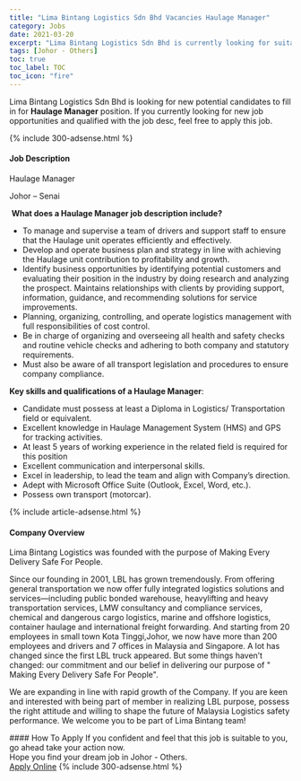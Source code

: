 ```yaml
---
title: "Lima Bintang Logistics Sdn Bhd Vacancies Haulage Manager" 
category: Jobs 
date: 2021-03-20 
excerpt: "Lima Bintang Logistics Sdn Bhd is currently looking for suitable person to fill in the Haulage Manager which based in Johor - Others" 
tags: [Johor - Others] 
toc: true 
toc_label: TOC 
toc_icon: "fire" 
--- 
```


<p>Lima Bintang Logistics Sdn Bhd is looking for new potential candidates to fill in for <b>Haulage Manager</b> position. If you currently looking for new job opportunities and qualified with the job desc, feel free to apply this job.
</p>{% include 300-adsense.html %} 
<div><div><h4>Job Description</h4></div><div><div><span><div><p>Haulage Manager</p><p>Johor &#8211; Senai</p><p>&#160;<strong>What does a Haulage Manager job description include?</strong></p><ul><li>To manage and supervise a team of drivers and support staff to ensure that the Haulage unit operates efficiently and effectively.</li><li>Develop and operate business plan and strategy in line with achieving the Haulage unit contribution to profitability and growth.&#160;&#160;&#160;</li><li>Identify business opportunities by identifying potential customers and evaluating their position in the industry by doing research and analyzing the prospect. Maintains relationships with clients by providing support, information, guidance, and recommending solutions for service improvements.&#160;&#160;&#160;&#160;&#160;&#160;&#160;&#160;&#160;&#160;&#160;</li><li>Planning, organizing, controlling, and operate logistics management with full responsibilities of cost control.</li><li>Be in charge of organizing and overseeing all health and safety checks and routine vehicle checks and adhering to both company and statutory requirements.</li><li>Must also be aware of all transport legislation and procedures to ensure company compliance.</li></ul><p><strong>Key skills and qualifications of a Haulage Manager</strong>:</p><ul><li>Candidate must possess at least a Diploma in Logistics/ Transportation field or equivalent.</li><li>Excellent knowledge in Haulage Management System (HMS) and GPS for tracking activities.</li><li>At least 5 years of working experience in the related field is required for this position</li><li>Excellent communication and interpersonal skills.</li><li>Excel in leadership, to lead the team and align with Company&#8217;s direction.</li><li>Adept with Microsoft Office Suite (Outlook, Excel, Word, etc.).</li><li>Possess own transport (motorcar).</li></ul></div></span></div></div></div> 
{% include article-adsense.html %} 
<div><div><h4>Company Overview</h4></div><div><div><span><div><p>Lima Bintang Logistics&#160;was founded with the purpose of Making Every Delivery Safe For People.</p><p>Since our founding in 2001, LBL has grown tremendously. From offering general transportation we now offer fully integrated logistics solutions and services&#8212;including public bonded warehouse, heavylifting and heavy transportation services, LMW consultancy and compliance services, chemical and dangerous cargo logistics, marine and offshore logistics, container haulage and international freight forwarding. And starting from 20 employees in small town Kota Tinggi,Johor, we now have more than 200 employees and drivers and 7 offices in Malaysia and Singapore. A lot has changed since the first LBL truck appeared. But some things haven&#8217;t changed: our commitment and our belief in delivering our purpose of " Making Every Delivery Safe For People".</p><p>We are expanding in line with rapid growth of the Company. If you are keen and interested with being part of member in realizing LBL purpose, possess the right attitude and willing to shape the future of Malaysia Logistics safety performance. We welcome you to be part of Lima Bintang team!</p></div></span></div></div></div> 
#### How To Apply 
If you confident and feel that this job is suitable to you, go ahead take your action now. <br/> 
Hope you find your dream job in Johor - Others. <br/> 
<a href="https://www.jobstreet.com.my/en/job/haulage-manager-4512026?jobId=jobstreet-my-job-4512026&" class="btn btn--info" target="_blank" rel="nofollow noopenner">Apply Online</a> 
{% include 300-adsense.html %} 